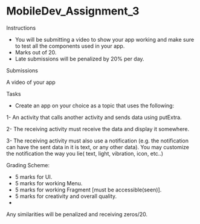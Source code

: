# MobileDev_Assignment_3

Instructions
- You will be submitting a video to show your app working and make sure to
test all the components used in your app.
- Marks out of 20.
- Late submissions will be penalized by 20% per day.

Submissions

A video of your app

Tasks

- Create an app on your choice as a topic that uses the following:

1- An activity that calls another activity and sends data using putExtra.

2- The receiving activity must receive the data and display it somewhere.

3- The receiving activity must also use a notification (e.g. the notification
can have the sent data in it is text, or any other data). You may customize
the notification the way you lie( text, light, vibration, icon, etc..)

Grading Scheme:
- 5 marks for UI.
- 5 marks for working Menu.
- 5 marks for working Fragment [must be accessible(seen)].
- 5 marks for creativity and overall quality.
-
Any similarities will be penalized and receiving zeros/20.
